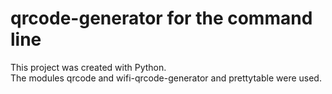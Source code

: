 # qrcode-generator for the command line
This project was created with Python. \
The modules qrcode and wifi-qrcode-generator and prettytable were used.
